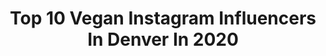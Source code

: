 ---
title: Top 10 Vegan Instagram Influencers In Denver In 2020
description: >-
  Find top vegan Instagram influencers in Denver in 2020. Most popular hashtags: #vegan #colorado #sponsored.
platform: Instagram
hits: 15
text_top: Analyze the best Instagram influencers on inBeat.
text_bottom: inBeat aggregates 15 Instagram influencers like this in Denver, United States for you to pitch.
profiles:
  - username: "bruno_gang_travels"
    fullname: >-
      🌸Jess Bruno || Colorado 🏔
    bio: >-
      ✨On a digital break— be back in a jiffy ✌🏼 💌bruno_gang@protonmail.com #Adventure #Outdoors #Lifestyle #mindful #sustainableliving
    location: "United States"
    followers: 2106
    engagement: 1492
    commentsToLikes: 0.100735
    id: ck6tvp1xsnglg0j71eb1blcmn
    verified: false
    hashtags: "#sheisnotlost, #coloradosprings, #outdoorwomen, #colorado"
  - username: "hungrycleo"
    fullname: >-
      CLEO | MINDSET | MENTOR
    bio: >-
      222 Cincy 〰️ Seattle Change your mindset, change your life Your vegan hair&skin care junkie Evolving into my higher self Be present #exjw
    location: "United States"
    followers: 2731
    engagement: 993
    commentsToLikes: 0.077254
    id: ck0vy9jsl2wbb0i19cd3pc9bq
    verified: false
    hashtags: "#healthyhair, #travel, #model, #nature"
  - username: "galen.neil"
    fullname: >-
      💦 📸🦈
    bio: >-
      Born in the mountains, living in the sea. Let's 'splore!📍 Denver Change bad habits, quit single use plastics!
    location: "United States"
    followers: 40355
    engagement: 463
    commentsToLikes: 0.013268
    id: ck136461h4okd0i194z8gxbxe
    verified: false
    hashtags: "#turtle, #oahu, #justdance, #freediving"
  - username: "ambierichards"
    fullname: >-
      𝗔𝗺𝗯𝗲𝗿 𝗠𝗮𝗿𝗶𝗲 𝗥𝗶𝗰𝗵𝗮𝗿𝗱𝘀
    bio: >-
      📍Denver 🌱Vegan⠀⠀⠀⠀ ▫️Twin Momma 💌: ambermarierichards@gmail.com
    location: "United States"
    followers: 16994
    engagement: 531
    commentsToLikes: 0.056604
    id: ck0w5oem94ndk0i19ucevm2ky
    verified: false
    hashtags: "#twinmom, #boymom, #veganmom, #postpartum"
  - username: "taylorbelle"
    fullname: >-
      Taylor Belle 🌻
    bio: >-
      denver • student • holistic health & wellness & oh ya, I’m vegan 🌱 • photography page @taylorbelletookthis • backup account @moretaylorbelle
    location: "United States"
    followers: 31513
    engagement: 274
    commentsToLikes: 0.052555
    id: ck0w4fewryaxv0i1918jb6u0e
    verified: false
    hashtags: "#vegan, #worldveganday"
  - username: "elsadeherrrera"
    fullname: >-
      Elsa DeHerrera
    bio: >-
      denver
    location: "United States"
    followers: 20680
    engagement: 349
    commentsToLikes: 0.016512
    id: ckap006y4o78u0i78eabt7dns
    verified: false
    hashtags: "#noimnotimhawaiirn, #vegan"
  - username: "nataliaavegaa"
    fullname: >-
      NATALIA VEGA
    bio: >-
      Vegan is the new black Ⓥ⠀ Me gusta tomar fotos 📸⠀ 📍Dallas, Texas 🍂
    location: "United States"
    followers: 7633
    engagement: 587
    commentsToLikes: 0.024104
    id: ck6uc7xdae0hh0j71x8mgeequ
    verified: false
    hashtags: "#miamibeach, #vegantacos, #veganburger, #veganbreakfast"
  - username: "sailor_bailey"
    fullname: >-
      Bailey
    bio: >-
      Simple meals & treats on the healthier side. ☆🎙@breakfastatbaileyspodcast ◇ denver, co 🍽 all recipes are linked below
    location: "United States"
    followers: 94132
    engagement: 159
    commentsToLikes: 0.074825
    id: ck14lflsbuf0z0i19m1dwbybl
    verified: false
    hashtags: "#sponsored, #breakfastplate, #breakfast, #feedfeed"
  - username: "vegantraveleats"
    fullname: >-
      Valerie Libutti
    bio: >-
      [she/her] 💥Delicious Vegan Recipes with No Diet Culture BS💥 HAES advocate, BLM, and real science All Recipes ⬇️ @bestofvegan contributor
    location: "United States"
    followers: 101503
    engagement: 234
    commentsToLikes: 0.034078
    id: ck0vz202f6w3a0i198py2butw
    verified: false
    hashtags: "#whatveganseat, #veganfoodporn, #tofu, #veganprotein"
  - username: "bentwarp"
    fullname: >-
      Riff Hunter™
    bio: >-
      Cosmic vegan death metal crazy person 👽 💯zero faith in civilization (but Stay Posi✌) Normies frick off!! 🙅 If you are a false do not try follow
    location: "United States"
    followers: 11136
    engagement: 1258
    commentsToLikes: 0.038514
    id: ck0w0aiard7w30i19el3mwmhn
    verified: false
    hashtags: "#spectralvoice, #deathmetal, #darkdescentrecords, #manifester"
---